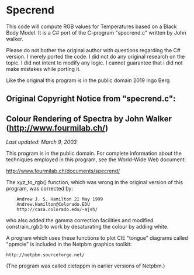 # Specrend

This code will compute RGB values for Temperatures based on a Black Body Model.
It is a C# port of the C-program "specrend.c" written by John walker.
 
Please do not bother the original author with questions regarding the C# version.
I merely ported the code. I did not do any original research on the topic. I did 
not intent to modify any logic. I cannot guarantee that i did not make 
mistakes while porting it.

Like the original this program is in the public domain
2019 Ingo Berg

## Original Copyright Notice from "specrend.c":

## Colour Rendering of Spectra by John Walker (http://www.fourmilab.ch/)
*Last updated: March 9, 2003*

This program is in the public domain.
For complete information about the techniques employed in
this program, see the World-Wide Web document:

 http://www.fourmilab.ch/documents/specrend/

The xyz_to_rgb() function, which was wrong in the original
version of this program, was corrected by:

        Andrew J. S. Hamilton 21 May 1999
        Andrew.Hamilton@Colorado.EDU
        http://casa.colorado.edu/~ajsh/

  who also added the gamma correction facilities and
  modified constrain_rgb() to work by desaturating the
  colour by adding white.

  A program which uses these functions to plot CIE
  "tongue" diagrams called "ppmcie" is included in
  the Netpbm graphics toolkit:

    http://netpbm.sourceforge.net/

  (The program was called cietoppm in earlier
  versions of Netpbm.)
